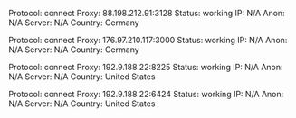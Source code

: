 Protocol: connect
Proxy: 88.198.212.91:3128
Status: working
IP: N/A
Anon: N/A
Server: N/A
Country: Germany

Protocol: connect
Proxy: 176.97.210.117:3000
Status: working
IP: N/A
Anon: N/A
Server: N/A
Country: Germany

Protocol: connect
Proxy: 192.9.188.22:8225
Status: working
IP: N/A
Anon: N/A
Server: N/A
Country: United States

Protocol: connect
Proxy: 192.9.188.22:6424
Status: working
IP: N/A
Anon: N/A
Server: N/A
Country: United States

